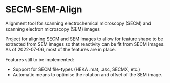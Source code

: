 # SECM-SEM-Align
Alignment tool for scanning electrochemical microscopy (SECM) and scanning electron microscopy (SEM) images

Project for aligning SECM and SEM images to allow for feature shape to be extracted from SEM images so that reactivity can be fit from SECM images.
As of 2022-07-06, most of the features are in place.

Features still to be implemented:
- Support for SECM file-types (HEKA .mat, .asc, SECMX, etc.)
- Automatic means to optimise the rotation and offset of the SEM image.
